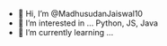 - 👋 Hi, I’m @MadhusudanJaiswal10
- 👀 I’m interested in ... Python, JS, Java
- 🌱 I’m currently learning ...
<!---
MadhusudanJaiswal10/MadhusudanJaiswal10 is a ✨ special ✨ repository because its `README.md` (this file) appears on your GitHub profile.
You can click the Preview link to take a look at your changes.
--->
